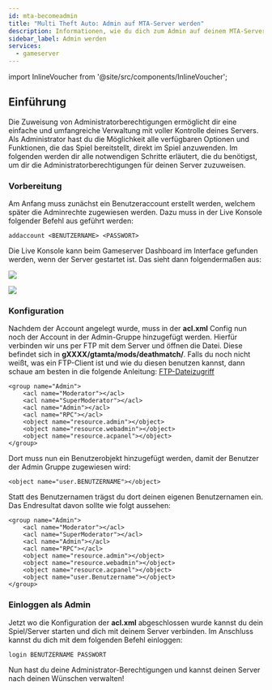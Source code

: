 ```yaml
---
id: mta-becomeadmin
title: "Multi Theft Auto: Admin auf MTA-Server werden"
description: Informationen, wie du dich zum Admin auf deinem MTA-Server von ZAP-Hosting machen kannst - ZAP-Hosting.com Dokumentation
sidebar_label: Admin werden
services:
  - gameserver
---
```


import InlineVoucher from '@site/src/components/InlineVoucher';

## Einführung
Die Zuweisung von Administratorberechtigungen ermöglicht dir eine einfache und umfangreiche Verwaltung mit voller Kontrolle deines Servers. Als Administrator hast du die Möglichkeit alle verfügbaren Optionen und Funktionen, die das Spiel bereitstellt, direkt im Spiel anzuwenden. Im folgenden werden dir alle notwendigen Schritte erläutert, die du benötigst, um dir die Administratorberechtigungen für deinen Server zuzuweisen. 
<InlineVoucher />

### Vorbereitung

Am Anfang muss zunächst ein Benutzeraccount erstellt werden, welchem später die Adminrechte zugewiesen werden. Dazu muss in der Live Konsole folgender Befehl aus geführt werden:

```
addaccount <BENUTZERNAME> <PASSWORT>
```

Die Live Konsole kann beim Gameserver Dashboard im Interface gefunden werden, wenn der Server gestartet ist. Das sieht dann folgendermaßen aus:

![](https://screensaver01.zap-hosting.com/index.php/s/dn2GrAMsYazW6MM/preview)



![](https://screensaver01.zap-hosting.com/index.php/s/nDgjWHiZsP7ct6C/preview)





### Konfiguration

Nachdem der Account angelegt wurde, muss in der **acl.xml** Config nun noch der Account in der Admin-Gruppe hinzugefügt werden. Hierfür verbinden wir uns per FTP mit dem Server und öffnen die Datei. Diese befindet sich in **gXXXX/gtamta/mods/deathmatch/**. Falls du noch nicht weißt, was ein FTP-Client ist und wie du diesen benutzen kannst, dann schaue am besten in die folgende Anleitung: [FTP-Dateizugriff](https://docs.zap-hosting.com/docs/gameserver-ftpaccess.md)

```
<group name="Admin">
    <acl name="Moderator"></acl>
    <acl name="SuperModerator"></acl>
    <acl name="Admin"></acl>
    <acl name="RPC"></acl>
    <object name="resource.admin"></object>
    <object name="resource.webadmin"></object>
    <object name="resource.acpanel"></object>
</group>
```

Dort muss nun ein Benutzerobjekt hinzugefügt werden, damit der Benutzer der Admin Gruppe zugewiesen wird:

```
<object name="user.BENUTZERNAME"></object>
```

Statt des Benutzernamen trägst du dort deinen eigenen Benutzernamen ein. Das Endresultat davon sollte wie folgt aussehen:

```
<group name="Admin">
    <acl name="Moderator"></acl>
    <acl name="SuperModerator"></acl>
    <acl name="Admin"></acl>
    <acl name="RPC"></acl>
    <object name="resource.admin"></object>
    <object name="resource.webadmin"></object>
    <object name="resource.acpanel"></object>
    <object name="user.Benutzername"></object>
</group>
```



### Einloggen als Admin

Jetzt wo die Konfiguration der **acl.xml** abgeschlossen wurde kannst du dein Spiel/Server starten und dich mit deinem Server verbinden. Im Anschluss kannst du dich mit dem folgenden Befehl einloggen:

```
login BENUTZERNAME PASSWORT
```

Nun hast du deine Administrator-Berechtigungen und kannst deinen Server nach deinen Wünschen verwalten!
